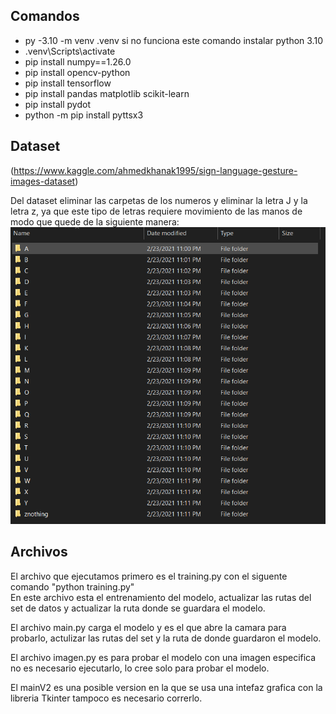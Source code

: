 ## Comandos

- py -3.10 -m venv .venv    si no funciona este comando instalar python 3.10
- .venv\Scripts\activate
- pip install numpy==1.26.0                                                                                    
- pip install opencv-python 
- pip install tensorflow
- pip install pandas matplotlib scikit-learn
- pip install pydot
- python -m pip install pyttsx3

## Dataset
(https://www.kaggle.com/ahmedkhanak1995/sign-language-gesture-images-dataset) 


Del dataset eliminar las carpetas de los numeros y eliminar la letra J y la letra z, ya que este tipo de letras requiere movimiento de las manos
de modo que quede de la siguiente manera: ![Test Data](./img/dataset_structure.PNG) 


## Archivos

El archivo que ejecutamos primero es el training.py con el siguente comando  "python training.py"   
En este archivo esta el entrenamiento del modelo, actualizar las rutas del set de datos y actualizar la ruta donde se guardara el modelo.

El archivo main.py carga el modelo y es el que abre la camara para probarlo, actulizar las rutas del set y la ruta de donde guardaron el modelo.

El archivo imagen.py es para probar el modelo con una imagen especifica no es necesario ejecutarlo, lo cree solo para probar el modelo.

El mainV2 es una posible version en la que se usa una intefaz grafica con la libreria Tkinter tampoco es necesario correrlo.

